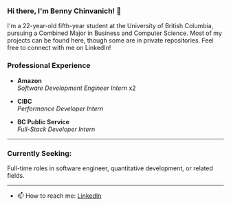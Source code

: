 ### Hi there, I'm Benny Chinvanich! 👋

I'm a 22-year-old fifth-year student at the University of British Columbia, pursuing a Combined Major in Business and Computer Science. Most of my projects can be found here, though some are in private repositories. Feel free to connect with me on LinkedIn!

### Professional Experience

- **Amazon**  
  *Software Development Engineer Intern* x2

- **CIBC**  
  *Performance Developer Intern*  

- **BC Public Service**  
  *Full-Stack Developer Intern*  

---

### Currently Seeking:  
Full-time roles in software engineer, quantitative development, or related fields.

---

- 📫 How to reach me: [LinkedIn](https://www.linkedin.com/in/benny-chinvanich-6182261a4/ "LinkedIn")
<!--
**bennypc/bennypc** is a ✨ _special_ ✨ repository because its `README.md` (this file) appears on your GitHub profile.

Here are some ideas to get you started:

- 🔭 I’m currently working on ...
- 🌱 I’m currently learning ...
- 👯 I’m looking to collaborate on ...
- 🤔 I’m looking for help with ...
- 💬 Ask me about ...
- 📫 How to reach me: ...
- 😄 Pronouns: ...
- ⚡ Fun fact: ...
-->
